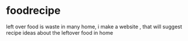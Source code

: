 # foodrecipe
left over food is waste in many home, i make a website , that will suggest recipe ideas about the  leftover food in home
